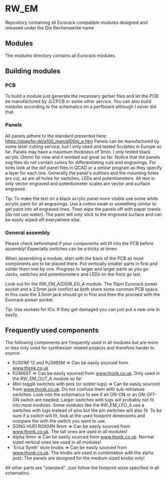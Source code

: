 # RW_EM
Repository containing all Eurorack compatible modules designed and released under the Die Rechenwerke name

## Modules

The modules directory contains all Eurorack modules.

## Building modules

### PCB

To build a module just generate the necessary gerber files and let the PCB be manufactured by JLCPCB or some other service.
You can also build modules according to the schematics on a perfboard although I never did that.

### Panels

All panels adhere to the standard presented here: https://doepfer.de/a100_man/a100m_e.htm
Panels can be manufactured by some laser cutting service, but I only used and tested Sculpteo in Europe so far.
Panels may have a maximum thickness of 3mm. I only tested black acrylic (3mm) for now and it worked out great so far.
Notice that the panels svg files do not contain colors for differentiating cuts and engravings.
For hints look at the dxf panel files in QCAD or a similar program as they specify a layer for each line.
Generally the panel's outlines and the mounting holes are cut, as are all holes for switches, LEDs and potentiometers.
All text is only vector engraved and potentiometer scales are vector and surface engraved.

Tip:
To make the text on a black acrylic panel more visible use some white acrylic paint for all engravings.
Use a cotton swab or something similar to get paint into all engraved lines. Then wipe the panels off with paper towels (do not use water).
The paint will only stick to the engraved surface and can be easily wiped off everywhere else.

### General assembly

Please check beforehand if your components will fit into the PCB before assembly!
Especially switches can be a tricky at times.

When assembling a module, start with the back of the PCB as most components are to be placed there.
Put vertically smaller parts in first and solder them one by one. Progress to larger and larger parts as you go.
Jacks, switches and potentiometers and LEDs on the front go last.

Look out for the RW_EM_A(DS)R_EG_A module. The 10pin Eurorack power socket and a 3.5mm jack conflict as both share some common PCB space.
In this case the 3.5mm jack should go in first and then the proceed with the Eurorack power socket.

Tip:
Use sockets for ICs. If they get damaged you can just put a new one in easily.

## Frequently used components

The following components are frequently used in all modules but are more or less only used for synthesizer related projects and therefore harder to source:

- PJ301M-12 and PJ398SM => Can be easily sourced from www.thonk.co.uk
- PJ366ST => Can be easily sourced from www.thonk.co.uk. Only used in the RW_EM_OUT_A module so far
- Mini toggle switches with pins (or solder lugs) => Can be easily sourced from www.thonk.co.uk. Do not confuse them with sub-miniature switches. Look into the schematics to see if an ON-ON or an ON-OFF-ON switch are needed. Larger switches with lugs will probably not fit into most modules. Some modules like the RW_EM_LFO_A use a switches  with lugs instead of pins but the pin switches will also fit. To be sure if a switch will fit, look at the used footprint dimensions and compare the with the switch you want to use.
- SONG HUEI R0904N 9mm => Can be easily sourced from www.thonk.co.uk. The tall ones are used in all modules!
- Alpha 9mm => Can be easily sourced from www.thonk.co.uk. Normal sized vertical ones are used in all modules!
- 'Erica Synth' style knobs => Can be easily sourced from www.thonk.co.uk. The knobs are used in combination with the alpha pots. The panels are designed for the medium sized knobs only!

All other parts are "standard". Just follow the footprint sizes specified in all schematics.